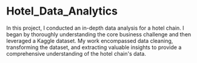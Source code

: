 # Hotel_Data_Analytics
In this project, I conducted an in-depth data analysis for a hotel chain. I began by thoroughly understanding the core business challenge and then leveraged a Kaggle dataset. My work encompassed data cleaning, transforming the dataset, and extracting valuable insights to provide a comprehensive understanding of the hotel chain's data.
